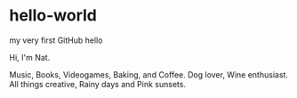 # hello-world
my very first GitHub hello

Hi, I'm Nat. 

Music, Books, Videogames, Baking, and Coffee. Dog lover, Wine enthusiast. 
All things creative, Rainy days and Pink sunsets.
